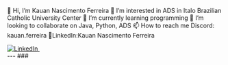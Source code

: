 👋 Hi, I’m Kauan Nascimento Ferreira
👀 I’m interested in ADS in Italo Brazilian Catholic University Center
🌱 I’m currently learning programming
💞️ I’m looking to collaborate on Java, Python, ADS 
📫 How to reach me Discord: kauan.ferreira 
💼LinkedIn:Kauan Nascimento Ferreira 
<div>   <a href="https://www.linkedin.com/in/kauan-nascimento-ferreira-74a769302/" target="_blank"> <img src="https://img.shields.io/badge/LinkedIn-0A66C2.svg?style=for-the-badge&logo=LinkedIn&logoColor=white" title="LinkedIn" alt="LinkedIn""/>&nbsp; </a> </div>  --- ###
